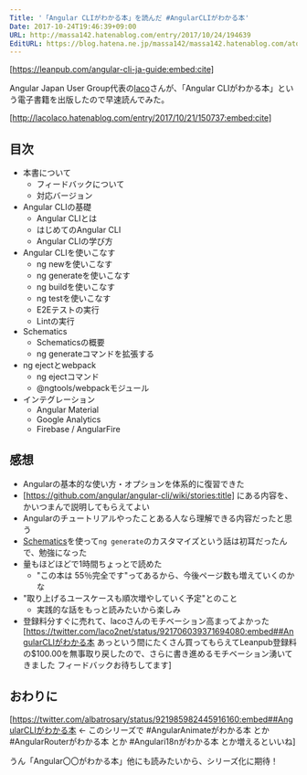 ```yaml
---
Title: '「Angular CLIがわかる本」を読んだ #AngularCLIがわかる本'
Date: 2017-10-24T19:46:39+09:00
URL: http://massa142.hatenablog.com/entry/2017/10/24/194639
EditURL: https://blog.hatena.ne.jp/massa142/massa142.hatenablog.com/atom/entry/8599973812310984141
---
```


[https://leanpub.com/angular-cli-ja-guide:embed:cite]

Angular Japan User Group代表の[laco](https://twitter.com/laco2net)さんが、「Angular CLIがわかる本」という電子書籍を出版したので早速読んでみた。

[http://lacolaco.hatenablog.com/entry/2017/10/21/150737:embed:cite]

## 目次

+ 本書について
	+ フィードバックについて
	+ 対応バージョン
+ Angular CLIの基礎
	+ Angular CLIとは
	+ はじめてのAngular CLI
	+ Angular CLIの学び方
+ Angular CLIを使いこなす
	+ ng newを使いこなす
	+ ng generateを使いこなす
	+ ng buildを使いこなす
	+ ng testを使いこなす
	+ E2Eテストの実行
	+ Lintの実行
+ Schematics
	+ Schematicsの概要
	+ ng generateコマンドを拡張する
+ ng ejectとwebpack
	+ ng ejectコマンド
	+ @ngtools/webpackモジュール
+ インテグレーション
	+ Angular Material
	+ Google Analytics
	+ Firebase / AngularFire

## 感想
+ Angularの基本的な使い方・オプションを体系的に復習できた
+ [https://github.com/angular/angular-cli/wiki/stories:title] にある内容を、かいつまんで説明してもらえてよい
+ Angularのチュートリアルやったことある人なら理解できる内容だったと思う
+ [Schematics](https://github.com/angular/devkit/tree/master/packages/angular_devkit/schematics)を使って`ng generate`のカスタマイズという話は初耳だったんで、勉強になった
+ 量もほどほどで1時間ちょっとで読めた
    + "この本は 55％完全です"ってあるから、今後ページ数も増えていくのかな
+ "取り上げるユースケースも順次増やしていく予定"とのこと
    + 実践的な話をもっと読みたいから楽しみ
+ 登録料分すぐに売れて、lacoさんのモチベーション高まってよかった
[https://twitter.com/laco2net/status/921706039371694080:embed##AngularCLIがわかる本 あっという間にたくさん買ってもらえてLeanpub登録料の$100.00を無事取り戻したので、さらに書き進めるモチベーション湧いてきました フィードバックお待ちしてます]

## おわりに

[https://twitter.com/albatrosary/status/921985982445916160:embed##AngularCLIがわかる本 <- このシリーズで #AngularAnimateがわかる本 とか  #AngularRouterがわかる本 とか #Angulari18nがわかる本 とか増えるといいね]

うん「Angular〇〇がわかる本」他にも読みたいから、シリーズ化に期待！

